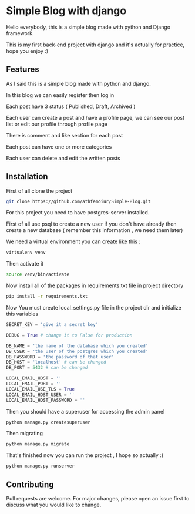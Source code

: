 # Simple Blog with django

Hello everybody, this is a simple blog made with python and Django framework.

 This is my first back-end project with django and it's actually for practice, hope you enjoy :)

## Features
As I said this is a simple blog made with python and django.

In this blog we can easily register then log in

Each post have 3 status ( Published, Draft, Archived ) 

Each user can create a post and have a profile page, we can see our post list or edit our profile through profile page

There is comment and like section for each post

Each post can have one or more categories

Each user can delete and edit the written posts



## Installation

First of all clone the project

```bash
git clone https://github.com/athfemoiur/Simple-Blog.git
```
For this project you need to have postgres-server installed.

First of all use psql to create a new user if you don't have already then create a new database ( remember this information , we need them later)

We need a virtual environment you can create like this : 

```bash
virtualenv venv
```
Then activate it
```bash
source venv/bin/activate
```
Now install all of the packages in requirements.txt file in project directory 
```bash
pip install -r requirements.txt
```
Now You must create local_settings.py file in the project dir and initialize this variables

```python
SECRET_KEY = 'give it a secret key'

DEBUG = True # change it to False for production

DB_NAME = 'the name of the database which you created'
DB_USER = 'the user of the postgres which you created'
DB_PASSWORD = 'the password of that user'
DB_HOST = 'localhost' # can be changed
DB_PORT = 5432 # can be changed

LOCAL_EMAIL_HOST = ''
LOCAL_EMAIL_PORT = ''
LOCAL_EMAIL_USE_TLS = True
LOCAL_EMAIL_HOST_USER = ''
LOCAL_EMAIL_HOST_PASSWORD = ''
```
Then you should have a superuser for accessing the admin panel 
```bash
python manage.py createsuperuser
```
Then migrating 
```bash
python manage.py migrate
```
That's finished now you can run the project , I hope so actually :)

```bash
python manage.py runserver
```

## Contributing
Pull requests are welcome. For major changes, please open an issue first to discuss what you would like to change.

